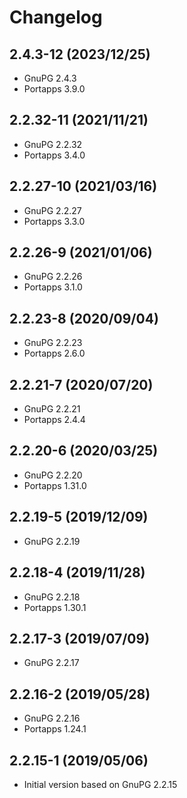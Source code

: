 # Changelog

## 2.4.3-12 (2023/12/25)

* GnuPG 2.4.3
* Portapps 3.9.0

## 2.2.32-11 (2021/11/21)

* GnuPG 2.2.32
* Portapps 3.4.0

## 2.2.27-10 (2021/03/16)

* GnuPG 2.2.27
* Portapps 3.3.0

## 2.2.26-9 (2021/01/06)

* GnuPG 2.2.26
* Portapps 3.1.0

## 2.2.23-8 (2020/09/04)

* GnuPG 2.2.23
* Portapps 2.6.0

## 2.2.21-7 (2020/07/20)

* GnuPG 2.2.21
* Portapps 2.4.4

## 2.2.20-6 (2020/03/25)

* GnuPG 2.2.20
* Portapps 1.31.0

## 2.2.19-5 (2019/12/09)

* GnuPG 2.2.19

## 2.2.18-4 (2019/11/28)

* GnuPG 2.2.18
* Portapps 1.30.1

## 2.2.17-3 (2019/07/09)

* GnuPG 2.2.17

## 2.2.16-2 (2019/05/28)

* GnuPG 2.2.16
* Portapps 1.24.1

## 2.2.15-1 (2019/05/06)

* Initial version based on GnuPG 2.2.15
